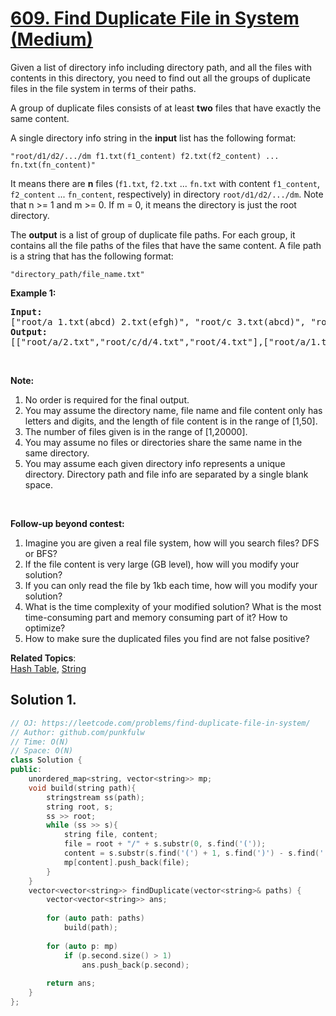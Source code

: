 # [609. Find Duplicate File in System (Medium)](https://leetcode.com/problems/find-duplicate-file-in-system/)

<p>Given a list of directory info including directory path, and all the files with contents in this directory, you need to find out all the groups of duplicate files in the file system in terms of their paths.</p>

<p>A group of duplicate files consists of at least <b>two</b> files that have exactly the same content.</p>

<p>A single directory info string in the <b>input</b> list has the following format:</p>

<p><code>"root/d1/d2/.../dm f1.txt(f1_content) f2.txt(f2_content) ... fn.txt(fn_content)"</code></p>

<p>It means there are <b>n</b> files (<code>f1.txt</code>, <code>f2.txt</code> ... <code>fn.txt</code> with content <code>f1_content</code>, <code>f2_content</code> ... <code>fn_content</code>, respectively) in directory <code>root/d1/d2/.../dm</code>. Note that n &gt;= 1 and m &gt;= 0. If m = 0, it means the directory is just the root directory.</p>

<p>The <b>output</b> is a list of group of duplicate file paths. For each group, it contains all the file paths of the files that have the same content. A file path is a string that has the following format:</p>

<p><code>"directory_path/file_name.txt"</code></p>

<p><b>Example 1:</b></p>

<pre><b>Input:</b>
["root/a 1.txt(abcd) 2.txt(efgh)", "root/c 3.txt(abcd)", "root/c/d 4.txt(efgh)", "root 4.txt(efgh)"]
<b>Output:</b>  
[["root/a/2.txt","root/c/d/4.txt","root/4.txt"],["root/a/1.txt","root/c/3.txt"]]
</pre>

<p>&nbsp;</p>

<p><b>Note:</b></p>

<ol>
	<li>No order is required for the final output.</li>
	<li>You may assume the directory name, file name and file content only has letters and digits, and the length of file content is in the range of [1,50].</li>
	<li>The number of files given is in the range of [1,20000].</li>
	<li>You may assume no files or directories share the same name in the same directory.</li>
	<li>You may assume each given directory info represents a unique directory. Directory path and file info are separated by a single blank space.</li>
</ol>

<p>&nbsp;</p>
<b>Follow-up beyond contest:</b>

<ol>
	<li>Imagine you are given a real file system, how will you search files? DFS or BFS?</li>
	<li>If the file content is very large (GB level), how will you modify your solution?</li>
	<li>If you can only read the file by 1kb each time, how will you modify your solution?</li>
	<li>What is the time complexity of your modified solution? What is the most time-consuming part and memory consuming part of it? How to optimize?</li>
	<li>How to make sure the duplicated files you find are not false positive?</li>
</ol>


**Related Topics**:  
[Hash Table](https://leetcode.com/tag/hash-table/), [String](https://leetcode.com/tag/string/)

## Solution 1.

```cpp
// OJ: https://leetcode.com/problems/find-duplicate-file-in-system/
// Author: github.com/punkfulw
// Time: O(N)
// Space: O(N)
class Solution {
public:
    unordered_map<string, vector<string>> mp;
    void build(string path){
        stringstream ss(path);
        string root, s;
        ss >> root;
        while (ss >> s){
            string file, content;
            file = root + "/" + s.substr(0, s.find('('));
            content = s.substr(s.find('(') + 1, s.find(')') - s.find('(') - 1);
            mp[content].push_back(file);
        }
    }
    vector<vector<string>> findDuplicate(vector<string>& paths) {
        vector<vector<string>> ans;
        
        for (auto path: paths)
            build(path);
        
        for (auto p: mp)
            if (p.second.size() > 1)
                ans.push_back(p.second);
        
        return ans;
    }
};
```
